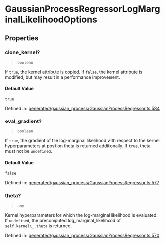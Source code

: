 # GaussianProcessRegressorLogMarginalLikelihoodOptions

## Properties

### clone\_kernel?

> `boolean`

If `true`, the kernel attribute is copied. If `false`, the kernel attribute is modified, but may result in a performance improvement.

#### Default Value

`true`

Defined in:  [generated/gaussian\_process/GaussianProcessRegressor.ts:584](https://github.com/transitive-bullshit/scikit-learn-ts/blob/122b3c0/packages/sklearn/src/generated/gaussian_process/GaussianProcessRegressor.ts#L584)

### eval\_gradient?

> `boolean`

If `true`, the gradient of the log-marginal likelihood with respect to the kernel hyperparameters at position theta is returned additionally. If `true`, theta must not be `undefined`.

#### Default Value

`false`

Defined in:  [generated/gaussian\_process/GaussianProcessRegressor.ts:577](https://github.com/transitive-bullshit/scikit-learn-ts/blob/122b3c0/packages/sklearn/src/generated/gaussian_process/GaussianProcessRegressor.ts#L577)

### theta?

> `any`

Kernel hyperparameters for which the log-marginal likelihood is evaluated. If `undefined`, the precomputed log\_marginal\_likelihood of `self.kernel\_.theta` is returned.

Defined in:  [generated/gaussian\_process/GaussianProcessRegressor.ts:570](https://github.com/transitive-bullshit/scikit-learn-ts/blob/122b3c0/packages/sklearn/src/generated/gaussian_process/GaussianProcessRegressor.ts#L570)

